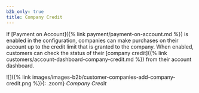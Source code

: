 ```yaml
---
b2b_only: true
title: Company Credit
---
```


If [Payment on Account]({% link payment/payment-on-account.md %}) is enabled in the configuration, companies can make purchases on their account up to the credit limit that is granted to the company.  When enabled, customers can check the status of their [company credit]({% link customers/account-dashboard-company-credit.md %}) from their account dashboard.

![]({% link images/images-b2b/customer-companies-add-company-credit.png %}){: .zoom}
_Company Credit_
